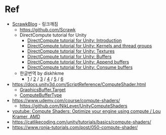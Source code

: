 # Ref

- [ScrawkBlog](http://scrawkblog.com/) - 링크깨짐
  - <https://github.com/Scrawk>
  - DirectCompute tutorial for Unity
    - [DirectCompute tutorial for Unity: Introduction](https://web.archive.org/web/20150710155517/http://scrawkblog.com/2014/06/24/directcompute-tutorial-for-unity-introduction/)
    - [DirectCompute tutorial for Unity: Kernels and thread groups](https://web.archive.org/web/20160416003055/https://scrawkblog.com/2014/06/26/directcompute-tutorial-for-unity-kernels-and-thread-groups/)
    - [DirectCompute tutorial for Unity: Textures](https://web.archive.org/web/20160118230242/http://scrawkblog.com/2014/06/28/directcompute-turorial-for-unity-textures/)
    - [DirectCompute tutorial for Unity: Buffers](https://web.archive.org/web/20160408205441/https://scrawkblog.com/2014/07/02/directcompute-tutorial-for-unity-buffers/)
    - [DirectCompute tutorial for Unity: Append buffers](https://web.archive.org/web/20160408182735/https://scrawkblog.com/2014/08/14/directcompute-tutorial-for-unity-append-buffers/)
    - [DirectCompute tutorial for Unity: Consume buffers](https://web.archive.org/web/20160408181557/https://scrawkblog.com/2014/09/04/directcompute-tutorial-for-unity-consume-buffers/)
  - 한글번역 by diskhkme
    - [1](https://diskhkme.blogspot.com/2015/12/unity-directcompute-1.html)
    / [2](https://diskhkme.blogspot.com/2015/12/unity-directcompute-2.html)
    / [3](https://diskhkme.blogspot.com/2015/12/unity-directcompute-3.html)
    / [4](https://diskhkme.blogspot.com/2015/12/unity-directcompute-4.html)
    / [5](https://diskhkme.blogspot.com/2015/12/unity-directcompute-5.html)
    / [6](https://diskhkme.blogspot.com/2015/12/unity-directcompute-6.html)
- <https://docs.unity3d.com/ScriptReference/ComputeShader.html>
  - [GraphicsBuffer.Target](https://docs.unity3d.com/ScriptReference/GraphicsBuffer.Target.html)
  - [ComputeBufferType](https://docs.unity3d.com/6000.1/Documentation/ScriptReference/ComputeBufferType.html)
- <https://www.udemy.com/course/compute-shaders/>
  - <https://github.com/NikLever/UnityComputeShaders>
- [youtube: Compute Shaders: Optimize your engine using compute / Lou Kramer, AMD](https://www.youtube.com/watch?v=0DLOJPSxJEg)
- <https://catlikecoding.com/unity/tutorials/basics/compute-shaders/>
- <https://www.ronja-tutorials.com/post/050-compute-shader/>
